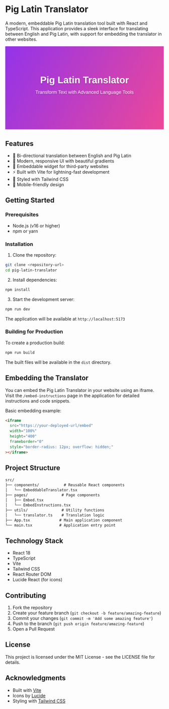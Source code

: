 # Pig Latin Translator

A modern, embeddable Pig Latin translation tool built with React and TypeScript. This application provides a sleek interface for translating between English and Pig Latin, with support for embedding the translator in other websites.

![Pig Latin Translator](public/og-image.svg)

## Features

- 🔄 Bi-directional translation between English and Pig Latin
- 💅 Modern, responsive UI with beautiful gradients
- 🎯 Embeddable widget for third-party websites
- ⚡ Built with Vite for lightning-fast development
- 🎨 Styled with Tailwind CSS
- 📱 Mobile-friendly design

## Getting Started

### Prerequisites

- Node.js (v16 or higher)
- npm or yarn

### Installation

1. Clone the repository:
```bash
git clone <repository-url>
cd pig-latin-translator
```

2. Install dependencies:
```bash
npm install
```

3. Start the development server:
```bash
npm run dev
```

The application will be available at `http://localhost:5173`

### Building for Production

To create a production build:

```bash
npm run build
```

The built files will be available in the `dist` directory.

## Embedding the Translator

You can embed the Pig Latin Translator in your website using an iframe. Visit the `/embed-instructions` page in the application for detailed instructions and code snippets.

Basic embedding example:

```html
<iframe 
  src="https://your-deployed-url/embed"
  width="100%"
  height="400"
  frameborder="0"
  style="border-radius: 12px; overflow: hidden;"
></iframe>
```

## Project Structure

```
src/
├── components/           # Reusable React components
│   └── EmbeddableTranslator.tsx
├── pages/               # Page components
│   ├── Embed.tsx
│   └── EmbedInstructions.tsx
├── utils/               # Utility functions
│   └── translator.ts    # Translation logic
├── App.tsx             # Main application component
└── main.tsx            # Application entry point
```

## Technology Stack

- React 18
- TypeScript
- Vite
- Tailwind CSS
- React Router DOM
- Lucide React (for icons)

## Contributing

1. Fork the repository
2. Create your feature branch (`git checkout -b feature/amazing-feature`)
3. Commit your changes (`git commit -m 'Add some amazing feature'`)
4. Push to the branch (`git push origin feature/amazing-feature`)
5. Open a Pull Request

## License

This project is licensed under the MIT License - see the LICENSE file for details.

## Acknowledgments

- Built with [Vite](https://vitejs.dev/)
- Icons by [Lucide](https://lucide.dev/)
- Styling with [Tailwind CSS](https://tailwindcss.com/)